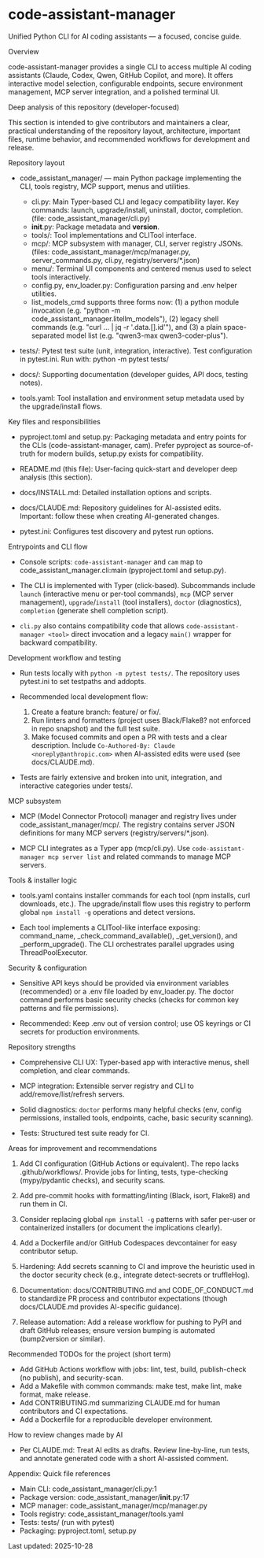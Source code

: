 # code-assistant-manager

Unified Python CLI for AI coding assistants — a focused, concise guide.

Overview

code-assistant-manager provides a single CLI to access multiple AI coding assistants (Claude, Codex, Qwen, GitHub Copilot, and more). It offers interactive model selection, configurable endpoints, secure environment management, MCP server integration, and a polished terminal UI.

Deep analysis of this repository (developer-focused)

This section is intended to give contributors and maintainers a clear, practical understanding of the repository layout, architecture, important files, runtime behavior, and recommended workflows for development and release.

Repository layout

- code_assistant_manager/ — main Python package implementing the CLI, tools registry, MCP support, menus and utilities.
  - cli.py: Main Typer-based CLI and legacy compatibility layer. Key commands: launch, upgrade/install, uninstall, doctor, completion. (file: code_assistant_manager/cli.py)
  - __init__.py: Package metadata and __version__.
  - tools/: Tool implementations and CLITool interface.
  - mcp/: MCP subsystem with manager, CLI, server registry JSONs. (files: code_assistant_manager/mcp/manager.py, server_commands.py, cli.py, registry/servers/*.json)
  - menu/: Terminal UI components and centered menus used to select tools interactively.
  - config.py, env_loader.py: Configuration parsing and .env helper utilities.
  - list_models_cmd supports three forms now: (1) a python module invocation (e.g. "python -m code_assistant_manager.litellm_models"), (2) legacy shell commands (e.g. "curl ... | jq -r '.data.[].id'"), and (3) a plain space-separated model list (e.g. "qwen3-max qwen3-coder-plus").

- tests/: Pytest test suite (unit, integration, interactive). Test configuration in pytest.ini. Run with: python -m pytest tests/

- docs/: Supporting documentation (developer guides, API docs, testing notes).

- tools.yaml: Tool installation and environment setup metadata used by the upgrade/install flows.

Key files and responsibilities

- pyproject.toml and setup.py: Packaging metadata and entry points for the CLIs (code-assistant-manager, cam). Prefer pyproject as source-of-truth for modern builds, setup.py exists for compatibility.

- README.md (this file): User-facing quick-start and developer deep analysis (this section).

- docs/INSTALL.md: Detailed installation options and scripts.

- docs/CLAUDE.md: Repository guidelines for AI-assisted edits. Important: follow these when creating AI-generated changes.

- pytest.ini: Configures test discovery and pytest run options.

Entrypoints and CLI flow

- Console scripts: `code-assistant-manager` and `cam` map to code_assistant_manager.cli:main (pyproject.toml and setup.py).

- The CLI is implemented with Typer (click-based). Subcommands include `launch` (interactive menu or per-tool commands), `mcp` (MCP server management), `upgrade`/`install` (tool installers), `doctor` (diagnostics), `completion` (generate shell completion script).

- `cli.py` also contains compatibility code that allows `code-assistant-manager <tool>` direct invocation and a legacy `main()` wrapper for backward compatibility.

Development workflow and testing

- Run tests locally with `python -m pytest tests/`. The repository uses pytest.ini to set testpaths and addopts.

- Recommended local development flow:
  1. Create a feature branch: feature/<desc> or fix/<desc>.
  2. Run linters and formatters (project uses Black/Flake8? not enforced in repo snapshot) and the full test suite.
  3. Make focused commits and open a PR with tests and a clear description. Include `Co-Authored-By: Claude <noreply@anthropic.com>` when AI-assisted edits were used (see docs/CLAUDE.md).

- Tests are fairly extensive and broken into unit, integration, and interactive categories under tests/.

MCP subsystem

- MCP (Model Connector Protocol) manager and registry lives under code_assistant_manager/mcp/. The registry contains server JSON definitions for many MCP servers (registry/servers/*.json).

- MCP CLI integrates as a Typer app (mcp/cli.py). Use `code-assistant-manager mcp server list` and related commands to manage MCP servers.

Tools & installer logic

- tools.yaml contains installer commands for each tool (npm installs, curl downloads, etc.). The upgrade/install flow uses this registry to perform global `npm install -g` operations and detect versions.

- Each tool implements a CLITool-like interface exposing: command_name, _check_command_available(), _get_version(), and _perform_upgrade(). The CLI orchestrates parallel upgrades using ThreadPoolExecutor.

Security & configuration

- Sensitive API keys should be provided via environment variables (recommended) or a .env file loaded by env_loader.py. The doctor command performs basic security checks (checks for common key patterns and file permissions).

- Recommended: Keep .env out of version control; use OS keyrings or CI secrets for production environments.

Repository strengths

- Comprehensive CLI UX: Typer-based app with interactive menus, shell completion, and clear commands.

- MCP integration: Extensible server registry and CLI to add/remove/list/refresh servers.

- Solid diagnostics: `doctor` performs many helpful checks (env, config permissions, installed tools, endpoints, cache, basic security scanning).

- Tests: Structured test suite ready for CI.

Areas for improvement and recommendations

1. Add CI configuration (GitHub Actions or equivalent). The repo lacks .github/workflows/. Provide jobs for linting, tests, type-checking (mypy/pydantic checks), and security scans.

2. Add pre-commit hooks with formatting/linting (Black, isort, Flake8) and run them in CI.

3. Consider replacing global `npm install -g` patterns with safer per-user or containerized installers (or document the implications clearly).

4. Add a Dockerfile and/or GitHub Codespaces devcontainer for easy contributor setup.

5. Hardening: Add secrets scanning to CI and improve the heuristic used in the doctor security check (e.g., integrate detect-secrets or truffleHog).

6. Documentation: docs/CONTRIBUTING.md and CODE_OF_CONDUCT.md to standardize PR process and contributor expectations (though docs/CLAUDE.md provides AI-specific guidance).

7. Release automation: Add a release workflow for pushing to PyPI and draft GitHub releases; ensure version bumping is automated (bump2version or similar).

Recommended TODOs for the project (short term)

- Add GitHub Actions workflow with jobs: lint, test, build, publish-check (no publish), and security-scan.
- Add a Makefile with common commands: make test, make lint, make format, make release.
- Add CONTRIBUTING.md summarizing CLAUDE.md for human contributors and CI expectations.
- Add a Dockerfile for a reproducible developer environment.

How to review changes made by AI

- Per CLAUDE.md: Treat AI edits as drafts. Review line-by-line, run tests, and annotate generated code with a short AI-assisted comment.

Appendix: Quick file references

- Main CLI: code_assistant_manager/cli.py:1
- Package version: code_assistant_manager/__init__.py:17
- MCP manager: code_assistant_manager/mcp/manager.py
- Tools registry: code_assistant_manager/tools.yaml
- Tests: tests/ (run with pytest)
- Packaging: pyproject.toml, setup.py

Last updated: 2025-10-28
